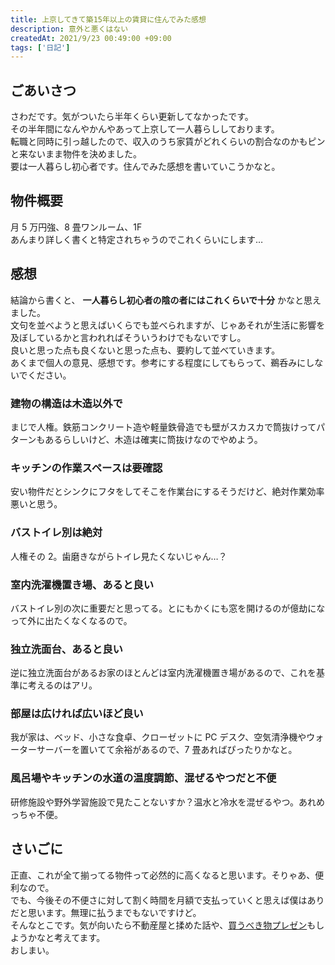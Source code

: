 ```yaml
---
title: 上京してきて築15年以上の賃貸に住んでみた感想
description: 意外と悪くはない
createdAt: 2021/9/23 00:49:00 +09:00
tags: ['日記']
---
```


## ごあいさつ

さわだです。気がついたら半年くらい更新してなかったです。  
その半年間になんやかんやあって上京して一人暮らししております。  
転職と同時に引っ越したので、収入のうち家賃がどれくらいの割合なのかもピンと来ないまま物件を決めました。  
要は一人暮らし初心者です。住んでみた感想を書いていこうかなと。

## 物件概要

月 5 万円強、8 畳ワンルーム、1F  
あんまり詳しく書くと特定されちゃうのでこれくらいにします…

## 感想

結論から書くと、 **一人暮らし初心者の陰の者にはこれくらいで十分** かなと思えました。  
文句を並べようと思えばいくらでも並べられますが、じゃあそれが生活に影響を及ぼしているかと言われればそういうわけでもないですし。  
良いと思った点も良くないと思った点も、要約して並べていきます。  
あくまで個人の意見、感想です。参考にする程度にしてもらって、鵜呑みにしないでください。

### 建物の構造は木造以外で

まじで人権。鉄筋コンクリート造や軽量鉄骨造でも壁がスカスカで筒抜けってパターンもあるらしいけど、木造は確実に筒抜けなのでやめよう。

### キッチンの作業スペースは要確認

安い物件だとシンクにフタをしてそこを作業台にするそうだけど、絶対作業効率悪いと思う。

### バストイレ別は絶対

人権その 2。歯磨きながらトイレ見たくないじゃん…？

### 室内洗濯機置き場、あると良い

バストイレ別の次に重要だと思ってる。とにもかくにも窓を開けるのが億劫になって外に出たくなくなるので。

### 独立洗面台、あると良い

逆に独立洗面台があるお家のほとんどは室内洗濯機置き場があるので、これを基準に考えるのはアリ。

### 部屋は広ければ広いほど良い

我が家は、ベッド、小さな食卓、クローゼットに PC デスク、空気清浄機やウォーターサーバーを置いてて余裕があるので、7 畳あればぴったりかなと。

### 風呂場やキッチンの水道の温度調節、混ぜるやつだと不便

研修施設や野外学習施設で見たことないすか？温水と冷水を混ぜるやつ。あれめっちゃ不便。

## さいごに

正直、これが全て揃ってる物件って必然的に高くなると思います。そりゃあ、便利なので。  
でも、今後その不便さに対して割く時間を月額で支払っていくと思えば僕はありだと思います。無理に払うまでもないですけど。  
そんなとこです。気が向いたら不動産屋と揉めた話や、[買うべき物プレゼン](/articles/living-alone-recommend.md)もしようかなと考えてます。  
おしまい。
